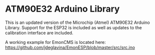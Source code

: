 # ATM90E32 Arduino Library

This is an updated version of the Microchip (Atmel) ATM90E32 Arduino Library. Support for the ESP32 is included as well as updates to the calibration interface are included.

A working example for EmonCMS is located here:  https://github.com/jdeglavina/EmonESP/blob/master/src/src.ino
